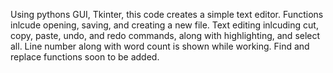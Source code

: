 Using pythons GUI, Tkinter, this code creates a simple text editor. Functions inlcude opening, saving, and creating a new file. Text editing inlcuding cut, copy, paste, undo,
and redo commands, along with highlighting, and select all. Line number along with word count is shown while working.
Find and replace functions soon to be added.
